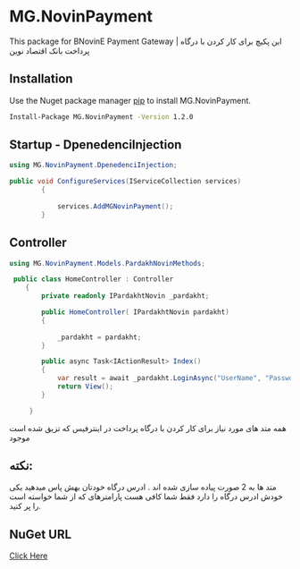 # MG.NovinPayment

This package for BNovinE Payment Gateway | این پکیچ برای کار کردن با درگاه پرداخت بانک اقتصاد نوین  

## Installation

Use the Nuget package manager [pip](https://pip.pypa.io/en/stable/) to install MG.NovinPayment.

```bash
Install-Package MG.NovinPayment -Version 1.2.0
```

## Startup - DpenedenciInjection
```csharp
using MG.NovinPayment.DpenedenciInjection;

public void ConfigureServices(IServiceCollection services)
        {
          
            services.AddMGNovinPayment();
        }
```

## Controller

```csharp
using MG.NovinPayment.Models.PardakhNovinMethods;

 public class HomeController : Controller
    {
        private readonly IPardakhtNovin _pardakht;

        public HomeController( IPardakhtNovin pardakht)
        {
            
            _pardakht = pardakht;
        }

        public async Task<IActionResult> Index()
        {
            var result = await _pardakht.LoginAsync("UserName", "Password");
            return View();
        }

     }

```


 همه متد های مورد نیاز برای کار کردن با درگاه پرداخت در اینترفیس  که تزیق شده است موجود 

## نکته:
 متد ها به 2 صورت پیاده سازی شده اند .  ادرس درگاه خودتان بهش  پاس میدهید یکی خودش ادرس درگاه را دارد فقط شما کافی هست پارامترهای که از شما خواسته است را پر کنید.


## NuGet URL
[Click Here ](https://www.nuget.org/packages/MG.NovinPayment/)
